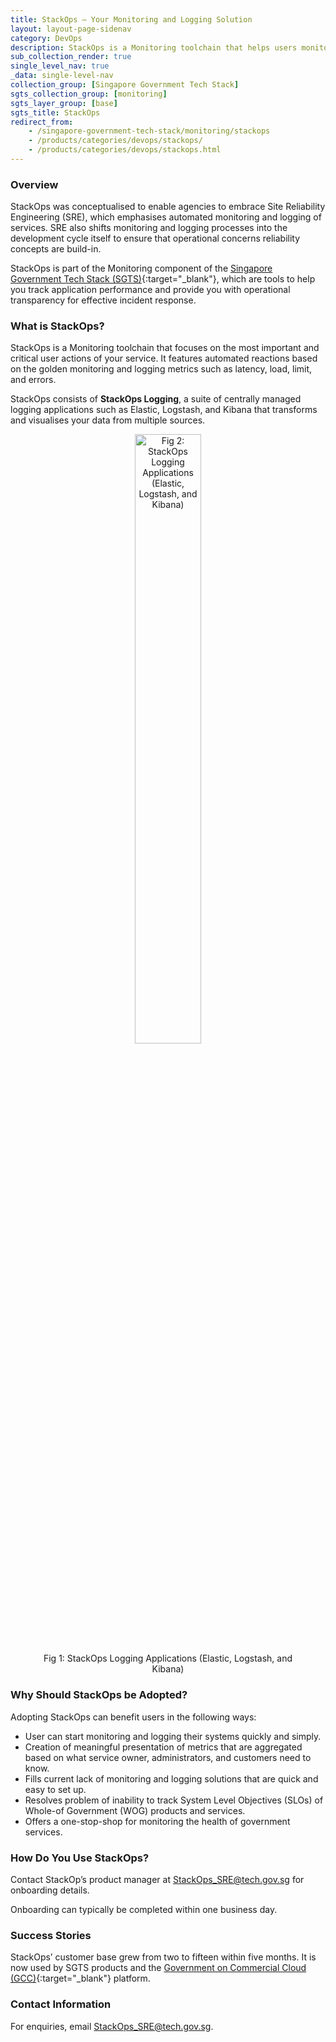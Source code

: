 ```yaml
---
title: StackOps – Your Monitoring and Logging Solution
layout: layout-page-sidenav
category: DevOps
description: StackOps is a Monitoring toolchain that helps users monitor and log the most important and critical user actions for their applications.
sub_collection_render: true
single_level_nav: true
_data: single-level-nav
collection_group: [Singapore Government Tech Stack]
sgts_collection_group: [monitoring]
sgts_layer_group: [base]
sgts_title: StackOps
redirect_from:
    - /singapore-government-tech-stack/monitoring/stackops
    - /products/categories/devops/stackops/
    - /products/categories/devops/stackops.html
---
```


### Overview

StackOps was conceptualised to enable agencies to embrace Site Reliability Engineering (SRE), which emphasises automated monitoring and logging of services. SRE also shifts monitoring and logging processes into the development cycle itself to ensure that operational concerns reliability concepts are build-in.

StackOps is part of the Monitoring component of the [Singapore Government Tech Stack (SGTS)](/singapore-government-tech-stack/overview/index.html){:target="_blank"}, which are tools to help you track application performance and provide you with operational transparency for effective incident response.

### What is StackOps?

StackOps is a Monitoring toolchain that focuses on the most important and critical user actions of your service. It features automated reactions based on the golden monitoring and logging metrics such as latency, load, limit, and errors.

StackOps consists of **StackOps Logging**, a suite of centrally managed logging applications such as Elastic, Logstash, and Kibana that transforms and visualises your data from multiple sources.

<figure style="text-align: center">
    <img
      src="/assets/img/stackops-fig2.png" width="50%" height="50%"
      alt="Fig 2: StackOps Logging Applications (Elastic, Logstash, and Kibana)"
    />
    <figcaption>Fig 1: StackOps Logging Applications (Elastic, Logstash, and Kibana)</figcaption>
</figure>

### Why Should StackOps be Adopted?

Adopting StackOps can benefit users in the following ways:
-	User can start monitoring and logging their systems quickly and simply.
-	Creation of meaningful presentation of metrics that are aggregated based on what service owner, administrators, and customers need to know.
-	Fills current lack of monitoring and logging solutions that are quick and easy to set up.
-	Resolves problem of inability to track System Level Objectives (SLOs) of Whole-of Government (WOG) products and services.
-	Offers a one-stop-shop for monitoring the health of government services.


### How Do You Use StackOps?

Contact StackOp’s product manager at <StackOps_SRE@tech.gov.sg> for onboarding details.

Onboarding can typically be completed within one business day.

### Success Stories

StackOps’ customer base grew from two to fifteen within five months. It is now used by SGTS products and the [Government on Commercial Cloud (GCC)](/products/categories/infrastructure-and-hosting/government-on-commercial-cloud){:target="_blank"} platform.

<!--
### What's Next?

| Upcoming feature  | Timeline |
| ------------- |:-------------:|
| Automated onboarding portal| 2022 Q2    |
| Engineering suite integration      | 2022 Q3    |
| Auto remediation - phase 1      | 2022 Q4     |

-->


### Contact Information

For enquiries, email <StackOps_SRE@tech.gov.sg>.
